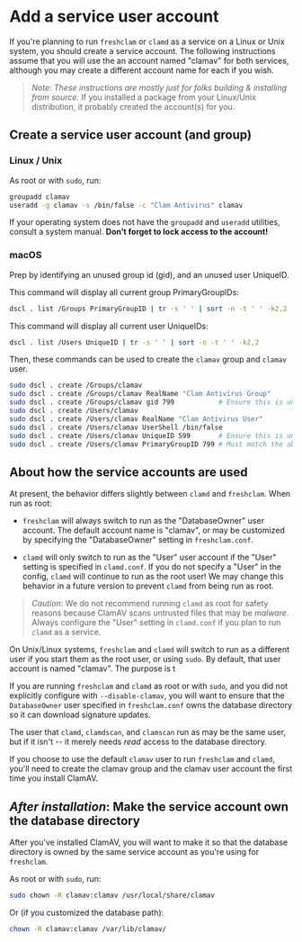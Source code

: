 # Add a service user account

If you're planning to run `freshclam` or `clamd` as a service on a Linux or Unix system, you should create a service account. The following instructions assume that you will use the an account named "clamav" for both services, although you may create a different account name for each if you wish.

> _Note_: *These instructions are mostly just for folks building & installing from source.* If you installed a package from your Linux/Unix distribution, it probably created the account(s) for you.

## Create a service user account (and group)

### Linux / Unix

As root or with `sudo`, run:
```sh
groupadd clamav
useradd -g clamav -s /bin/false -c "Clam Antivirus" clamav
```

If your operating system does not have the `groupadd` and `useradd` utilities, consult a system manual. **Don’t forget to lock access to the account!**

### macOS

Prep by identifying an unused group id (gid), and an unused user UniqueID.

This command will display all current group PrimaryGroupIDs:
```bash
dscl . list /Groups PrimaryGroupID | tr -s ' ' | sort -n -t ' ' -k2,2
```

This command will display all current user UniqueIDs:
```bash
dscl . list /Users UniqueID | tr -s ' ' | sort -n -t ' ' -k2,2
```

Then, these commands can be used to create the `clamav` group and `clamav` user.
```bash
sudo dscl . create /Groups/clamav
sudo dscl . create /Groups/clamav RealName "Clam Antivirus Group"
sudo dscl . create /Groups/clamav gid 799           # Ensure this is unique!
sudo dscl . create /Users/clamav
sudo dscl . create /Users/clamav RealName "Clam Antivirus User"
sudo dscl . create /Users/clamav UserShell /bin/false
sudo dscl . create /Users/clamav UniqueID 599       # Ensure this is unique!
sudo dscl . create /Users/clamav PrimaryGroupID 799 # Must match the above gid!
```

## About how the service accounts are used

At present, the behavior differs slightly between `clamd` and `freshclam`. When run as root:

- `freshclam` will always switch to run as the "DatabaseOwner" user account. The default account name is "clamav", or may be customized by specifying the "DatabaseOwner" setting in `freshclam.conf`.

- `clamd` will only switch to run as the "User" user account if the "User" setting is specified in `clamd.conf`. If you do not specify a "User" in the config, `clamd` will continue to run as the root user! We may change this behavior in a future version to prevent `clamd` from being run as root.

> _Caution_: We do not recommend running `clamd` as root for safety reasons because ClamAV scans untrusted files that may be _malware_. Always configure the "User" setting in `clamd.conf` if you plan to run `clamd` as a service.

On Unix/Linux systems, `freshclam` and `clamd` will switch to run as a different user if you start them as the root user, or using `sudo`. By default, that user account is named "clamav". The purpose is t

If you are running `freshclam` and `clamd` as root or with `sudo`, and you did not explicitly configure with `--disable-clamav`, you will want to ensure that the `DatabaseOwner` user specified in `freshclam.conf` owns the database directory so it can download signature updates.

The user that `clamd`, `clamdscan`, and `clamscan` run as may be the same user, but if it isn't -- it merely needs _read_ access to the database directory.

If you choose to use the default `clamav` user to run `freshclam` and `clamd`, you'll need to create the clamav group and the clamav user account the first time you install ClamAV.

## *After installation*: Make the service account own the database directory

After you've installed ClamAV, you will want to make it so that the database directory is owned by the same service account as you're using for `freshclam`.

As root or with `sudo`, run:
```bash
sudo chown -R clamav:clamav /usr/local/share/clamav
```

Or (if you customized the database path):
```bash
chown -R clamav:clamav /var/lib/clamav/
```
